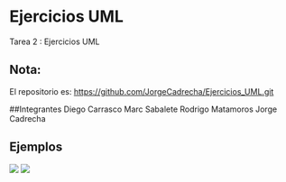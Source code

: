 # Ejercicios UML
Tarea 2 : Ejercicios UML

## Nota:
El repositorio es: https://github.com/JorgeCadrecha/Ejercicios_UML.git

##Integrantes
Diego Carrasco
Marc Sabalete
Rodrigo Matamoros
Jorge Cadrecha

## Ejemplos
<img src="https://www.plantuml.com/plantuml/svg/POz1IiKm48RtEKNeLX1YSHCGMcftwi8R3CbGKoQ9J9A5YeVfMNenGx2yFjxo_vFluvyXPU1SF0b3a98qIa-EJQ4eVyITd295ba-oUyE5OrURPxTl7ZF7sYeXViK_o4g_eydx5fO3VebXSRdO-hElSGpcep0qxcm6Xh12Tr6P1pqLi0psngFk7y_i-5te1ABICxdFXDVRHm_iYDhyUKNv2b_jeJyoXfRREGC6Mppz0G00">

<img src="https://www.plantuml.com/plantuml/svg/jP71QXin443l-ehftWrT5_TMS35kCTYmrANtiJJU2hIQPII5X92lo1Vac4CE-ORziKYxIGWX9X38zStCldre6I9AJ9rJN-9_wWZqnO6bLTfX2B1AQ8J1ThtBCny3R5EBKbygWDbV6vDZ-07L5k6tPStUO5KcFrU5reklts06zQB-Ni5uGDfRZNasN3lYWlRfC8l3xHFV7rE7SPfmpn8fmnqQ4WH3CDmux7WqfCWogeazYc4m2F-irtRyWNMkAYpdi3yZ2PPztlv3RN8eIgchAJ2JtXKrdKVovcJm_BE26-irEJG8ONIUAlVSediPRYXaFMjh-FtWqhlnaUI8cfwViDp1neUOi_IqN-rIeF4pQmUDeE4n3rOs6JHbeK6nOO8D3dUXi5-2Nbkir1kU-GSzELsiUILQXnw7-qUHMf8tgNCF">
